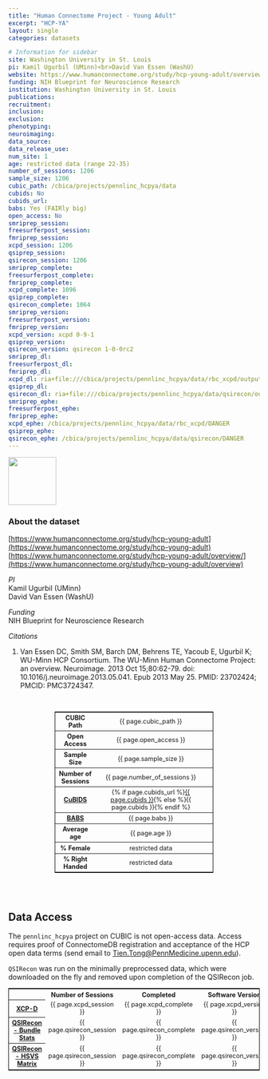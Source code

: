 ```yaml
---
title: "Human Connectome Project - Young Adult"
excerpt: "HCP-YA"
layout: single
categories: datasets

# Information for sidebar
site: Washington University in St. Louis
pi: Kamil Ugurbil (UMinn)<br>David Van Essen (WashU)
website: https://www.humanconnectome.org/study/hcp-young-adult/overview
funding: NIH Blueprint for Neuroscience Research
institution: Washington University in St. Louis
publications:
recruitment:
inclusion:
exclusion:
phenotyping:
neuroimaging:
data_source:
data_release_use:
num_site: 1
age: restricted data (range 22-35)
number_of_sessions: 1206
sample_size: 1206
cubic_path: /cbica/projects/pennlinc_hcpya/data
cubids: No
cubids_url:
babs: Yes (FAIRly big)
open_access: No
smriprep_session:
freesurferpost_session:
fmriprep_session:
xcpd_session: 1206
qsiprep_session:
qsirecon_session: 1206
smriprep_complete:
freesurferpost_complete:
fmriprep_complete:
xcpd_complete: 1096
qsiprep_complete:
qsirecon_complete: 1064
smriprep_version:
freesurferpost_version:
fmriprep_version:
xcpd_version: xcpd 0-9-1
qsiprep_version:
qsirecon_version: qsirecon 1-0-0rc2
smriprep_dl:
freesurferpost_dl:
fmriprep_dl:
xcpd_dl: ria+file:///cbica/projects/pennlinc_hcpya/data/rbc_xcpd/output_ria#~data
qsiprep_dl:
qsirecon_dl: ria+file:///cbica/projects/pennlinc_hcpya/data/qsirecon/output_ria#~data
smriprep_ephe:
freesurferpost_ephe:
fmriprep_ephe:
xcpd_ephe: /cbica/projects/pennlinc_hcpya/data/rbc_xcpd/DANGER
qsiprep_ephe:
qsirecon_ephe: /cbica/projects/pennlinc_hcpya/data/qsirecon/DANGER
---
```

<div style="text-align: left;">
     <img src="{{ site.baseurl }}/assets/images/logos/ccf.png" style="width: auto; height: 10vw;" />
</div>

### About the dataset
[https://www.humanconnectome.org/study/hcp-young-adult](https://www.humanconnectome.org/study/hcp-young-adult)
<br>
[https://www.humanconnectome.org/study/hcp-young-adult/overview/](https://www.humanconnectome.org/study/hcp-young-adult/overview)


*PI*
<br>
Kamil Ugurbil (UMinn)
<br>
David Van Essen (WashU)

*Funding*
<br>
NIH Blueprint for Neuroscience Research

*Citations*
<br>
1. Van Essen DC, Smith SM, Barch DM, Behrens TE, Yacoub E, Ugurbil K; WU-Minn HCP Consortium. The WU-Minn Human Connectome Project: an overview. Neuroimage. 2013 Oct 15;80:62-79. doi: 10.1016/j.neuroimage.2013.05.041. Epub 2013 May 25. PMID: 23702424; PMCID: PMC3724347.

<br>
<div class=table align='center'>
<table style="text-align: center;
width:63%; font-size:90%; border: 1px solid black">
<tr><th style="font-weight:bold">CUBIC Path</th><th style="font-weight:normal">{{ page.cubic_path }}</th><th style="font-weight:normal"></th></tr>
<tr><th style="font-weight:bold">Open Access</th><th style="font-weight:normal">{{ page.open_access }}</th><th style="font-weight:normal"></th></tr>
<tr><th style="font-weight:bold">Sample Size</th><th style="font-weight:normal">{{ page.sample_size }}</th><th style="font-weight:normal"></th></tr>
<tr><th style="font-weight:bold">Number of Sessions</th><th style="font-weight:normal">{{ page.number_of_sessions }}</th><th style="font-weight:normal"></th></tr>
<tr><th style="font-weight:bold"><a href="{{ site.baseurl }}/docs/imaging/image_curation/">CuBIDS</a></th><th style="font-weight:normal">{% if page.cubids_url %}<a href="{{ page.cubids_url }}">{{ page.cubids }}</a>{% else %}{{ page.cubids }}{% endif %}</th><th style="font-weight:normal"></th></tr>
<tr><th style="font-weight:bold"><a href="{{ site.baseurl }}/docs/imaging/image_babs/">BABS</a></th><th style="font-weight:normal">{{ page.babs }}</th><th style="font-weight:normal"></th></tr>
<tr><th style="font-weight:bold">Average age</th><th style="font-weight:normal">{{ page.age }}</th><th style="font-weight:normal"></th></tr>
<tr><th style="font-weight:bold">% Female</th><th style="font-weight:normal">restricted data</th><th style="font-weight:normal"></th></tr>
<tr><th style="font-weight:bold">% Right Handed</th><th style="font-weight:normal">restricted data</th><th style="font-weight:normal"></th></tr>
</table>
</div>

<br>
<br>

## Data Access

The `pennlinc_hcpya` project on CUBIC is not open-access data. Access requires proof of ConnectomeDB registration and acceptance of the HCP open data terms (send email to <span style="color: blue;">Tien.Tong@PennMedicine.upenn.edu</span>).

`QSIRecon` was run on the minimally preprocessed data, which were downloaded on the fly and removed upon completion of the QSIRecon job.

<div class=table align='center'>
<table style="text-align: center; width:100%; font-size:90%; border: 1px solid black">
<tr>
<th style="font-weight:bold; text-align: center;"></th>
<th style="font-weight:bold; text-align: center;">Number of Sessions</th>
<th style="font-weight:bold; text-align: center;">Completed</th>
<th style="font-weight:bold; text-align: center;">Software Version</th>
<th style="font-weight:bold; text-align: center;">Datalad Dataset</th>
<th style="font-weight:bold; text-align: center;">Ephemeral Clone</th>
</tr>
<tr>
<th style="font-weight:bold; text-align: center;"><a href="{{ site.baseurl }}/docs/imaging/image_xcpd/">XCP-D</a></th>
<td style="font-weight:normal">{{ page.xcpd_session }}</td>
<td style="font-weight:normal">{{ page.xcpd_complete }}</td>
<td style="font-weight:normal">{{ page.xcpd_version }}</td>
<td style="font-weight:normal">{{ page.xcpd_dl }}</td>
<td style="font-weight:normal">{{ page.xcpd_ephe }}</td>
</tr>
<tr>
<th style="font-weight:bold; text-align: center;"><a href="{{ site.baseurl }}/docs/imaging/image_qsirecon/">QSIRecon - Bundle Stats</a></th>
<td style="font-weight:normal">{{ page.qsirecon_session }}</td>
<td style="font-weight:normal">{{ page.qsirecon_complete }}</td>
<td style="font-weight:normal">{{ page.qsirecon_version }}</td>
<td style="font-weight:normal">{{ page.qsirecon_dl }}</td>
<td style="font-weight:normal">{{ page.qsirecon_ephe }}</td>
</tr>
<tr>
<th style="font-weight:bold; text-align: center;"><a href="{{ site.baseurl }}/docs/imaging/image_qsiprep/">QSIRecon - HSVS Matrix</a></th>
<td style="font-weight:normal">{{ page.qsirecon_session }}</td>
<td style="font-weight:normal">{{ page.qsirecon_complete }}</td>
<td style="font-weight:normal">{{ page.qsirecon_version }}</td>
<td style="font-weight:normal">ria+file:///cbica/projects/pennlinc_hcpya/data/qsirecon_hsvs/output_ria#~data</td>
<td style="font-weight:normal">/cbica/projects/pennlinc_hcpya/data/qsirecon_hsvs/DANGER</td>
</tr>
</table>
</div>

<br>
<br>
